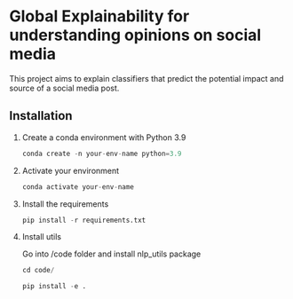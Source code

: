 # Global Explainability for understanding opinions on social media

This project aims to explain classifiers that predict the potential impact and source of a social media post.

## Installation

1. Create a conda environment with Python 3.9

    ```python
    conda create -n your-env-name python=3.9
    ```

2. Activate your environment

    ```python
    conda activate your-env-name
    ```

3. Install the requirements

    ```python
    pip install -r requirements.txt
    ```

4. Install utils

    Go into /code folder and install nlp_utils package

    ```python
    cd code/

    pip install -e .
    ```
